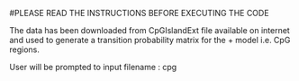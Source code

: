 #PLEASE READ THE INSTRUCTIONS BEFORE EXECUTING THE CODE

The data has been downloaded from CpGIslandExt file available on internet and used to generate a transition probability matrix for the + model i.e. CpG regions.

User will be prompted to input filename : cpg



